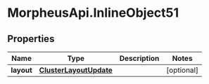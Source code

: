 # MorpheusApi.InlineObject51

## Properties

Name | Type | Description | Notes
------------ | ------------- | ------------- | -------------
**layout** | [**ClusterLayoutUpdate**](ClusterLayoutUpdate.md) |  | [optional] 


